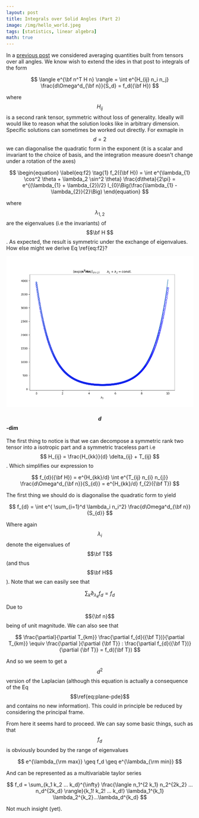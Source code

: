 ```yaml
---
layout: post
title: Integrals over Solid Angles (Part 2)
image: /img/hello_world.jpeg
tags: [statistics, linear algebra]
math: true
---
```



<script src='https://cdnjs.cloudflare.com/ajax/libs/mathjax/2.7.5/MathJax.js?config=TeX-MML-AM_CHTML' async></script>

In a [previous post](angular-averaged) we considered averaging quantities built from tensors over all angles. We know wish to extend the ides in that post to integrals of the form

$$ 
\langle e^{\bf n^T H n} \rangle = \int e^{H_{ij} n_i n_j} \frac{d\Omega^d_{\bf n}}{S_d} = f_d({\bf H})
$$

where $$ H_{ij} $$ is a second rank tensor, symmetric without loss of generality. Ideally will would like to reason what the solution looks like in arbitrary dimension. Specific solutions can sometimes be worked out directly. For exmaple in $$d = 2$$ we can diagonalise the quadratic form in the exponent (it is a scalar and invariant to the choice of basis, and the integration measure doesn't change under a rotation of the axes)

$$
\begin{equation} \label{eq:f2} \tag{1}
f_2({\bf H}) = \int e^{\lambda_{1} \cos^2 \theta + \lambda_2 \sin^2 \theta} \frac{d\theta}{2\pi} = e^{(\lambda_{1} + \lambda_{2})/2} I_{0}\Big(\frac{\lambda_{1} - \lambda_{2}}{2}\Big)
\end{equation}
$$

where $$\lambda_{1, 2}$$ are the eigenvalues (i.e the invariants) of $$\bf H $$. As expected, the result is symmetric under the exchange of eigenvalues. How else might we derive Eq \ref{eq:f2}?

![Numerical tests](/img/ang_avg_expellipse.png)


#### $$d$$-dim

The first thing to notice is that we can decompose a symmetric rank two tensor into a isotropic part and a symmetric traceless part i.e $$ H_{ij} = \frac{H_{kk}}{d} \delta_{ij} + T_{ij} $$. Which simplifies our expression to 

$$
f_{d}({\bf H}) = e^{H_{kk}/d} \int e^{T_{ij} n_{i} n_{j}} \frac{d\Omega^d_{\bf n}}{S_{d}} = e^{H_{kk}/d} f_{2}({\bf T})
$$ 


The first thing we should do is diagonalise the quadratic form to yield

$$
 f_{d} = \int e^{ \sum_{i=1}^d \lambda_i n_i^2} \frac{d\Omega^d_{\bf n}}{S_{d}}
$$ 

Where again $$\lambda_i$$ denote the eigenvalues of $$\bf T$$ (and thus $$\bf H$$). Note that we can easily see that

$$
\sum_k \partial_{\lambda_k} f_{d} = f_{d} \label{eq:plane-pde} \tag{2}
$$ 

Due to $${\bf n}$$ being of unit magnitude. We can also see that

$$
 \frac{\partial}{\partial T_{km}} \frac{\partial f_{d}({\bf T})}{\partial T_{km}} \equiv \frac{\partial }{\partial {\bf T}} : \frac{\partial f_{d}({\bf T})}{\partial {\bf T}} = f_d({\bf T})
$$

And so we seem to get a $$d^2$$ version of the Laplacian (although this equation is actually a consequence of the Eq $$\ref{eq:plane-pde}$$ and contains no new information). This could in principle be reduced by considering the principal frame.

From here it seems hard to proceed. We can say some basic things, such as that $$f_d$$ is obviously bounded by the range of eigenvalues

$$
e^{\lambda_{\rm max}} \geq f_d \geq e^{\lambda_{\rm min}}
$$

And can be represented as a multivariable taylor series


$$
f_d = \sum_{k_1 k_2 ... k_d}^{\infty} \frac{\langle n_1^{2 k_1} n_2^{2k_2} ... n_d^{2k_d} \rangle}{k_1! k_2! ... k_d!} \lambda_1^{k_1} \lambda_2^{k_2}...\lambda_d^{k_d}
$$

Not much insight (yet).

